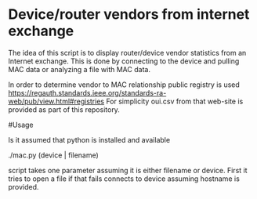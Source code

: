 # Device/router vendors from internet exchange

The idea of this script is to display router/device vendor statistics from an Internet exchange.
This is done by connecting to the device and pulling MAC data or analyzing a file with MAC data.

In order to determine vendor to MAC relationship public registry is used https://regauth.standards.ieee.org/standards-ra-web/pub/view.html#registries
For simplicity oui.csv from that web-site is provided as part of this repository.


#Usage

Is it assumed that python is installed and available 

./mac.py (device | filename)


script takes one parameter assuming it is either filename or device.
First it tries to open a file if that fails connects to device assuming hostname is provided.


